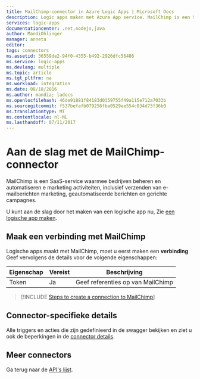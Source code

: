 ```yaml
---
title: MailChimp-connector in Azure Logic Apps | Microsoft Docs
description: Logic apps maken met Azure App service. MailChimp is een SaaS-service waarmee bedrijven beheren en automatiseren e marketing activiteiten, inclusief verzenden van e-mailberichten marketing, geautomatiseerde berichten en gerichte campagnes.
services: logic-apps
documentationcenter: .net,nodejs,java
author: MandiOhlinger
manager: anneta
editor: 
tags: connectors
ms.assetid: 36559de2-94f0-4355-b492-2926dfc56486
ms.service: logic-apps
ms.devlang: multiple
ms.topic: article
ms.tgt_pltfrm: na
ms.workload: integration
ms.date: 08/18/2016
ms.author: mandia; ladocs
ms.openlocfilehash: 46de91881f84183d0359755f49a115e712a7033b
ms.sourcegitcommit: f537befafb079256fba0529ee554c034d73f36b0
ms.translationtype: MT
ms.contentlocale: nl-NL
ms.lasthandoff: 07/11/2017
---
```

# <a name="get-started-with-the-mailchimp-connector"></a>Aan de slag met de MailChimp-connector
MailChimp is een SaaS-service waarmee bedrijven beheren en automatiseren e marketing activiteiten, inclusief verzenden van e-mailberichten marketing, geautomatiseerde berichten en gerichte campagnes.

U kunt aan de slag door het maken van een logische app nu, Zie [een logische app maken](../logic-apps/logic-apps-create-a-logic-app.md).

## <a name="create-a-connection-to-mailchimp"></a>Maak een verbinding met MailChimp
Logische apps maakt met MailChimp, moet u eerst maken een **verbinding** Geef vervolgens de details voor de volgende eigenschappen:

| Eigenschap | Vereist | Beschrijving |
| --- | --- | --- |
| Token |Ja |Geef referenties op van MailChimp |

> [!INCLUDE [Steps to create a connection to MailChimp](../../includes/connectors-create-api-mailchimp.md)]
> 


## <a name="connector-specific-details"></a>Connector-specifieke details

Alle triggers en acties die zijn gedefinieerd in de swagger bekijken en ziet u ook de beperkingen in de [connector details](/connectors/mailchimp/).

## <a name="more-connectors"></a>Meer connectors
Ga terug naar de [API's lijst](apis-list.md).